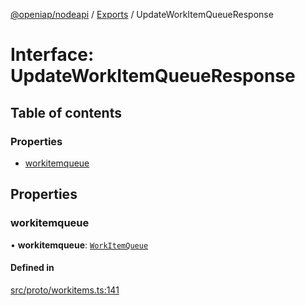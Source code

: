 [@openiap/nodeapi](../README.md) / [Exports](../modules.md) / UpdateWorkItemQueueResponse

# Interface: UpdateWorkItemQueueResponse

## Table of contents

### Properties

- [workitemqueue](UpdateWorkItemQueueResponse.md#workitemqueue)

## Properties

### workitemqueue

• **workitemqueue**: [`WorkItemQueue`](../modules.md#workitemqueue)

#### Defined in

[src/proto/workitems.ts:141](https://github.com/openiap/nodeapi/blob/a6b5438/src/proto/workitems.ts#L141)
